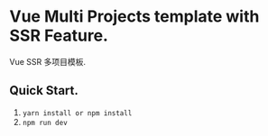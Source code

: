# Vue Multi Projects template with SSR Feature.

> 

Vue SSR 多项目模板.

 
## Quick Start.

1. `yarn install or npm install`
2. `npm run dev` 
